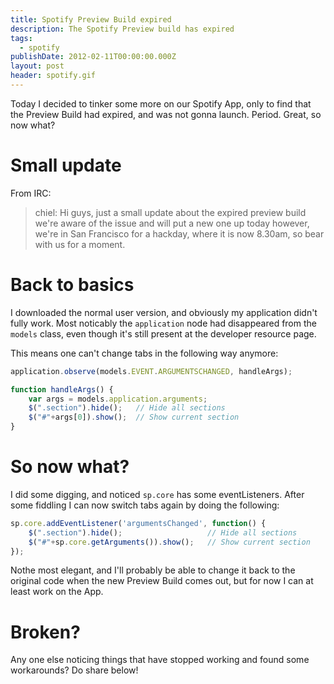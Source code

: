 ```yaml
---
title: Spotify Preview Build expired
description: The Spotify Preview build has expired
tags:
  - spotify
publishDate: 2012-02-11T00:00:00.000Z
layout: post
header: spotify.gif
---
```


Today I decided to tinker some more on our Spotify App, only to find that the Preview Build had expired, and was not gonna launch. Period. Great, so now what?

# Small update

From IRC:

> chiel: Hi guys, just a small update about the expired preview build we're aware of the issue and will put a new one up today however, we're in San Francisco for a hackday, where it is now 8.30am, so bear with us for a moment.

# Back to basics

I downloaded the normal user version, and obviously my application didn't fully work. Most noticably the `application` node had disappeared from the `models` class, even though it's still present at the developer resource page.

This means one can't change tabs in the following way anymore:

```javascript
application.observe(models.EVENT.ARGUMENTSCHANGED, handleArgs);

function handleArgs() {
    var args = models.application.arguments;
    $(".section").hide();   // Hide all sections
    $("#"+args[0]).show();  // Show current section
}
```

# So now what?

I did some digging, and noticed `sp.core` has some eventListeners. After some fiddling I can now switch tabs again by doing the following:

```javascript
sp.core.addEventListener('argumentsChanged', function() {
    $(".section").hide();                   // Hide all sections
    $("#"+sp.core.getArguments()).show();   // Show current section
});
```

Nothe most elegant, and I'll probably be able to change it back to the original code when the new Preview Build comes out, but for now I can at least work on the App.

# Broken?

Any one else noticing things that have stopped working and found some workarounds? Do share below!
